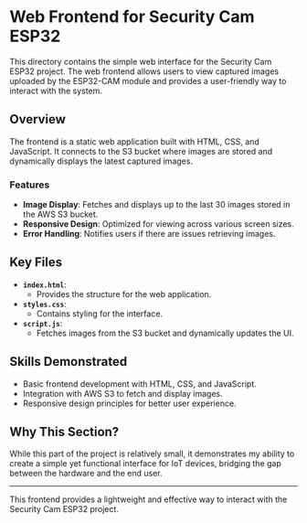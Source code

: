 # Web Frontend for Security Cam ESP32

This directory contains the simple web interface for the Security Cam ESP32 project. The web frontend allows users to view captured images uploaded by the ESP32-CAM module and provides a user-friendly way to interact with the system.

## Overview

The frontend is a static web application built with HTML, CSS, and JavaScript. It connects to the S3 bucket where images are stored and dynamically displays the latest captured images.

### Features

- **Image Display**: Fetches and displays up to the last 30 images stored in the AWS S3 bucket.
- **Responsive Design**: Optimized for viewing across various screen sizes.
- **Error Handling**: Notifies users if there are issues retrieving images.

## Key Files

- **`index.html`**:
  - Provides the structure for the web application.
- **`styles.css`**:
  - Contains styling for the interface.
- **`script.js`**:
  - Fetches images from the S3 bucket and dynamically updates the UI.

## Skills Demonstrated

- Basic frontend development with HTML, CSS, and JavaScript.
- Integration with AWS S3 to fetch and display images.
- Responsive design principles for better user experience.

## Why This Section?

While this part of the project is relatively small, it demonstrates my ability to create a simple yet functional interface for IoT devices, bridging the gap between the hardware and the end user.

---

This frontend provides a lightweight and effective way to interact with the Security Cam ESP32 project.
